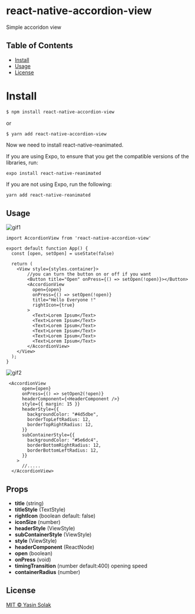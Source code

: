 # react-native-accordion-view

Simple accoridon view

## Table of Contents

- [Install](#install)
- [Usage](#usage)
- [License](#license)

# Install
```sh
$ npm install react-native-accordion-view
```
  or
```sh
$ yarn add react-native-accordion-view
```

Now we need to install react-native-reanimated.

If you are using Expo, to ensure that you get the compatible versions of the libraries, run:

```
expo install react-native-reanimated
```

If you are not using Expo, run the following:

```
yarn add react-native-reanimated
```

## Usage
![gif1](https://user-images.githubusercontent.com/40208646/87800185-bc4b1000-c856-11ea-8620-0ffbe033f87c.gif)
```
import AccordionView from 'react-native-accordion-view'

export default function App() {
  const [open, setOpen] = useState(false)

  return (
    <View style={styles.container}>
        //you can turn the button on or off if you want
        <Button title="Open" onPress={() => setOpen(!open)}></Button>
        <AccordionView
          open={open}
          onPress={() => setOpen(!open)}
          title="Hello Everyone !"
          rightIcon={true}
        >
          <Text>Lorem Ipsum</Text>
          <Text>Lorem Ipsum</Text>
          <Text>Lorem Ipsum</Text>
          <Text>Lorem Ipsum</Text>
          <Text>Lorem Ipsum</Text>
          <Text>Lorem Ipsum</Text>
        </AccordionView>
    </View>
  );
}
```


![gif2](https://user-images.githubusercontent.com/40208646/87802146-6e83d700-c859-11ea-8334-94cfa3c7a726.gif)

```
 <AccordionView
      open={open}
      onPress={() => setOpen2(!open)}
      headerComponent={<HeaderComponent />}
      style={{ margin: 15 }}
      headerStyle={{
        backgroundColor: "#4d5dbe",
        borderTopLeftRadius: 12,
        borderTopRightRadius: 12,
      }}
      subContainerStyle={{
        backgroundColor: "#5e6dc4",
        borderBottomRightRadius: 12,
        borderBottomLeftRadius: 12,
      }}
    >
      //.....
  </AccordionView>
```

## Props

- **title** (string)
- **titleStyle** (TextStyle) 
- **rightIcon** (boolean default: false)
- **iconSize** (number)
- **headerStyle** (ViewStyle)
- **subContainerStyle** (ViewStyle)
- **style** (ViewStyle)
- **headerComponent** (ReactNode)
- **open** (boolean)
- **onPress** (void)
- **timingTransition** (number default:400) opening speed
- **containerRadius** (number)


## License

[MIT © Yasin Solak](../LICENSE)
